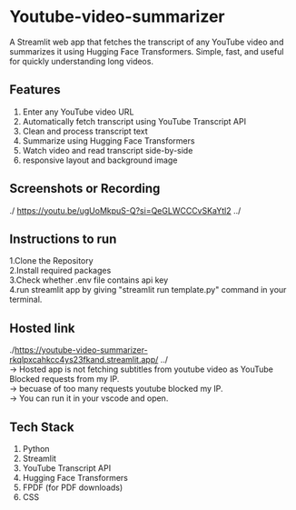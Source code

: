 # Youtube-video-summarizer

A Streamlit web app that fetches the transcript of any YouTube video and summarizes it using Hugging Face Transformers. 
Simple, fast, and useful for quickly understanding long videos.


##  Features

1. Enter any YouTube video URL
2. Automatically fetch transcript using YouTube Transcript API
3. Clean and process transcript text
4. Summarize using Hugging Face Transformers
5. Watch video and read transcript side-by-side
6. responsive layout and background image

## Screenshots or Recording
   ./ https://youtu.be/ugUoMkpuS-Q?si=QeGLWCCCvSKaYtl2 ../
## Instructions to run
1.Clone the Repository      
2.Install required packages          
3.Check whether .env file contains api key      
4.run streamlit app by giving "streamlit run template.py" command in your terminal.

## Hosted link
./https://youtube-video-summarizer-rkqlpxcahkcc4ys23fkand.streamlit.app/ ../      
-> Hosted app is not fetching subtitles from youtube video as YouTube Blocked requests from my IP.    
-> becuase of too many requests youtube blocked my IP.       
-> You can run it in your vscode and open.  
 
##  Tech Stack
1. Python
2. Streamlit
3. YouTube Transcript API
4. Hugging Face Transformers
5. FPDF (for PDF downloads)
6. CSS
